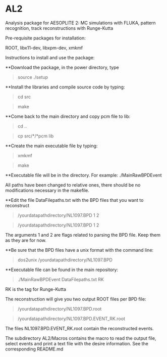 # AL2
Analysis package for AESOPLITE 2: MC simulations with FLUKA, pattern recognition, track reconstructions with Runge-Kutta 

Pre-requisite packages for installation:

ROOT, libx11-dev, libxpm-dev, xmkmf 

Instructions to install and use the package:

**Download the package, in the power directory, type 
>source ./setup
 
**Install the libraries and compile source code by typing:
>cd src

>make

**Come back to the main directory and copy pcm file to lib:

>cd .. 

>cp src/*/*pcm lib

**Create the main executable file by typing:
>xmkmf

>make

**Executable file will be in the directory. For example: ./MainRawBPDEvent


All paths have been changed to relative ones, there should be no modifications necessary in the makefile. 


**Edit the file DataFilepaths.txt with the BPD files that you want to reconstruct

>/yourdatapathdirectory/NL1097.BPD 1 2


>/yourdatapathdirectory/NL1097.BPD 1 2

The arguments 1 and 2 are flags related to parsing the BPD file. Keep them as they are for now.

**Be sure that the BPD files have a unix format with the command line:

>dos2unix /yourdatapathdirectory/NL1097.BPD

**Executable file can be found in the main repository:

>./MainRawBPDEvent DataFilepaths.txt RK

RK is the tag for Runge-Kutta

The reconstruction will give you two output ROOT files per BPD file:

>/yourdatapathdirectory/NL1097.BPD.root


>/yourdatapathdirectory/NL1097.BPD.EVENT_RK.root

The files NL1097.BPD.EVENT_RK.root contain the reconstructed events.

The subdirectory AL2/Macros contains the macro to read the output file, select events and print a text file with the desire information. See the corresponding README.md

